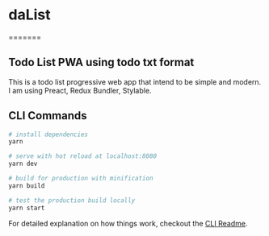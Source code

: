 # daList
=======
## Todo List PWA using todo txt format

This is a todo list progressive web app that intend to be simple and modern.
I am using Preact, Redux Bundler, Stylable.

## CLI Commands

``` bash
# install dependencies
yarn

# serve with hot reload at localhost:8080
yarn dev

# build for production with minification
yarn build

# test the production build locally
yarn start
```

For detailed explanation on how things work, checkout the [CLI Readme](https://github.com/developit/preact-cli/blob/master/README.md).

